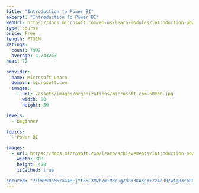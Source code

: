 ```yaml
---
title: "Introduction to Power BI"
excerpt: "Introduction to Power BI"
webUrl: https://docs.microsoft.com/en-us/learn/modules/introduction-power-bi/
type: course
price: Free
length: PT31M
ratings:
  count: 7992
  average: 4.743243
heat: 72

provider:
  name: Microsoft Learn
  domain: microsoft.com
  images:
    - url: /assets/images/organizations/microsoft.com-50x50.jpg
      width: 50
      height: 50

levels:
  - Beginner

topics:
  - Power BI

images:
  - url: https://docs.microsoft.com/learn/achievements/introduction-power-bi-social.png
    width: 800
    height: 400
    isCached: true

secured: "7EDWPvOsM5/aG4RFjYt85C3M2b/miM3cugZdRY3KAKpX+Zz4oJH/wAgB3rbH6HGggOLaa5k1Jsa/Wd/SRKjT25VzpZmZwLDH9iPsVU3IICegwQL0Q0RGPOhaj7D1io1zd5DTY0YebBSuIbxL/v8Ll2EYDHS1KUECd6HmEQSa0t+i9GzZhkmjsi7HybWyLjfeeOwF+jOI29NoEviXfM210GCOUSRGQSaiRf64+FqR1xICwDvil421SV3boZesDJ353u8CaTQUZJPAnd7inztAjlT0na9+o/DtgHxIxTun/pcATzdAEjuO4gDiWqWl5YX2VyNFXOCVleTBLLmBt0k5V7bXsUVbHi+K5VLRJnc6NAMBkTjDEewLmy7DK8feWKt+KKzNInphV16uGVzZ1rSmwmdBXrLD6/3+9rjgekIeihU=;tm63R6hKnaPuIJZgI2pZbA=="
---
```



